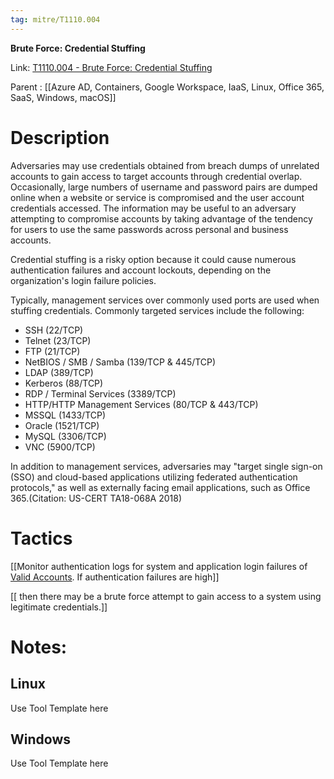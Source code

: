 ```yaml
---
tag: mitre/T1110.004
---
```


**Brute Force: Credential Stuffing**

Link: [T1110.004 - Brute Force: Credential Stuffing](https://attack.mitre.org/techniques/T1110/004)

Parent : [[Azure AD, Containers, Google Workspace, IaaS, Linux, Office 365, SaaS, Windows, macOS]]


# Description

Adversaries may use credentials obtained from breach dumps of unrelated accounts to gain access to target accounts through credential overlap. Occasionally, large numbers of username and password pairs are dumped online when a website or service is compromised and the user account credentials accessed. The information may be useful to an adversary attempting to compromise accounts by taking advantage of the tendency for users to use the same passwords across personal and business accounts.

Credential stuffing is a risky option because it could cause numerous authentication failures and account lockouts, depending on the organization's login failure policies.

Typically, management services over commonly used ports are used when stuffing credentials. Commonly targeted services include the following:

* SSH (22/TCP)
* Telnet (23/TCP)
* FTP (21/TCP)
* NetBIOS / SMB / Samba (139/TCP & 445/TCP)
* LDAP (389/TCP)
* Kerberos (88/TCP)
* RDP / Terminal Services (3389/TCP)
* HTTP/HTTP Management Services (80/TCP & 443/TCP)
* MSSQL (1433/TCP)
* Oracle (1521/TCP)
* MySQL (3306/TCP)
* VNC (5900/TCP)

In addition to management services, adversaries may "target single sign-on (SSO) and cloud-based applications utilizing federated authentication protocols," as well as externally facing email applications, such as Office 365.(Citation: US-CERT TA18-068A 2018)

# Tactics


[[Monitor authentication logs for system and application login failures of [Valid Accounts](https://attack.mitre.org/techniques/T1078). If authentication failures are high]]

[[ then there may be a brute force attempt to gain access to a system using legitimate credentials.]]


# Notes:

## Linux

Use Tool Template here

## Windows

Use Tool Template here